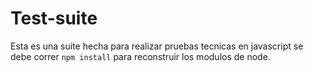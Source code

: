 # Test-suite
Esta es una suite hecha para realizar pruebas tecnicas en javascript se debe correr `npm install` para reconstruir los modulos de node.
